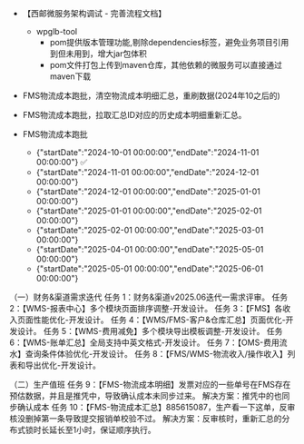 - 【西邮微服务架构调试 - 完善流程文档】
    - wpglb-tool
        - pom提供版本管理功能,剔除dependencies标签，避免业务项目引用到但未用到，增大jar包体积
        - pom文件打包上传到maven仓库，其他依赖的微服务可以直接通过maven下载



- FMS物流成本跑批，清空物流成本明细汇总，重刷数据(2024年10之后的)
- FMS物流成本跑批，拉取汇总ID对应的历史成本明细重新汇总。




- FMS物流成本跑批
    - {"startDate":"2024-10-01 00:00:00","endDate":"2024-11-01 00:00:00"} ✅ 
    - {"startDate":"2024-11-01 00:00:00","endDate":"2024-12-01 00:00:00"}
    - {"startDate":"2024-12-01 00:00:00","endDate":"2025-01-01 00:00:00"}
    - {"startDate":"2025-01-01 00:00:00","endDate":"2025-02-01 00:00:00"}
    - {"startDate":"2025-02-01 00:00:00","endDate":"2025-03-01 00:00:00"}
    - {"startDate":"2025-04-01 00:00:00","endDate":"2025-05-01 00:00:00"}
    - {"startDate":"2025-05-01 00:00:00","endDate":"2025-06-01 00:00:00"}


（一）财务&渠道需求迭代
任务 1：财务&渠道v2025.06迭代一需求评审。
任务 2：【WMS-报表中心】多个模块页面排序调整-开发设计。
任务 3：【FMS】各收入页面性能优化-开发设计。
任务 4：【WMS/FMS-客户&仓库汇总】页面优化-开发设计。
任务 5：【WMS-费用减免】多个模块导出模板调整-开发设计。
任务 6：【WMS-账单汇总】全局支持中英文格式-开发设计。
任务 7：【OMS-费用流水】查询条件体验优化-开发设计。
任务 8：【FMS/WMS-物流收入/操作收入】列表和导出优化-开发设计。

（二）生产值班
任务 9：【FMS-物流成本明细】发票对应的一些单号在FMS存在预估数据，并且是推凭中，导致确认成本未同步过来。
    解决方案：推凭中的也同步确认成本
任务 10：【FMS-物流成本汇总】885615087，生产看一下这单，反审核没删掉第一条导致提交报销单校验不过。
    解决方案：反审核时，重新汇总的分布式锁时长延长至1小时，保证顺序执行。









